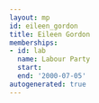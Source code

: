 ```yaml
---
layout: mp
id: eileen_gordon
title: Eileen Gordon
memberships:
- id: lab
  name: Labour Party
  start: 
  end: '2000-07-05'
autogenerated: true
---
```

